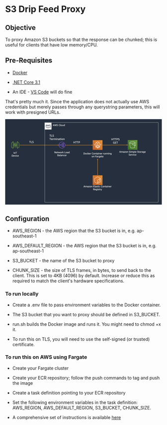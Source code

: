 # S3 Drip Feed Proxy

## Objective

To proxy Amazon S3 buckets so that the response can be chunked; this is useful for clients that have low memory/CPU.

## Pre-Requisites

- [Docker](https://www.docker.com/)

- [.NET Core 3.1](https://dotnet.microsoft.com/download/dotnet-core)

- An IDE - [VS Code](https://code.visualstudio.com/) will do fine

That's pretty much it. Since the application does not actually use AWS credentials but merely passes through any querystring parameters, this will work with presigned URLs.

![Architecture](architecture.png)

## Configuration

- AWS_REGION - the AWS region that the S3 bucket is in, e.g. ap-southeast-1

- AWS_DEFAULT_REGION - the AWS region that the S3 bucket is in, e.g. ap-southeast-1

- S3_BUCKET - the name of the S3 bucket to proxy

- CHUNK_SIZE - the size of TLS frames, in bytes, to send back to the client. This is set to 4KB (4096) by default. Increase or reduce this as required to match the client's hardware specifications.

### To run locally

- Create a .env file to pass environment variables to the Docker container.

- The S3 bucket that you want to proxy should be defined in S3_BUCKET.

- run.sh builds the Docker image and runs it. You might need to chmod +x it.

- To run this on TLS, you will need to use the self-signed (or trusted) certificate.

### To run this on AWS using Fargate

- Create your Fargate cluster

- Create your ECR repository; follow the push commands to tag and push the image 

- Create a task definition pointing to your ECR repository

- Set the following environment variables in the task definition: AWS_REGION, AWS_DEFAULT_REGION, S3_BUCKET, CHUNK_SIZE. 

- A comprehensive set of instructions is available [here](https://github.com/aws-samples/amazon-ecs-fargate-aspnetcore)